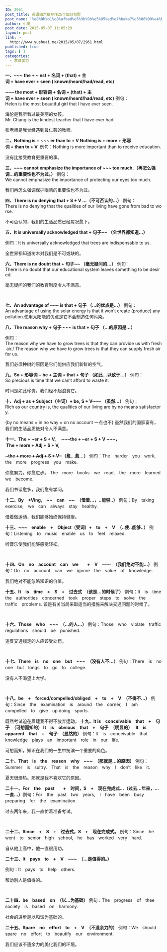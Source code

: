 ```yaml
---
ID: 2961
post_title: 英语四六级写作25个加分句型
post_name: '%e8%8b%b1%e8%af%ad%e5%9b%9b%e5%85%ad%e7%ba%a7%e5%86%99%e4%bd%9c25%e4%b8%aa%e5%8a%a0%e5%88%86%e5%8f%a5%e5%9e%8b'
author: 小奥
post_date: 2015-05-07 11:05:29
layout: post
link: >
  http://www.yushuai.me/2015/05/07/2961.html
published: true
tags: [ ]
categories:
  - 慕课学习
---
```

<strong>一、~~~ the + ~ est + 名词 + (that) + 主</strong><strong>词 + have ever + seen ( known/heard/had/read, etc)
</strong>

<strong>~~~ the most + 形容词 + 名词 + (that) + 主词 + have ever + seen ( known/heard/had/read, etc)</strong>
例句：Helen is the most beautiful girl that I have ever seen.

海伦是我所看过最美丽的女孩。
Mr. Chang is the kindest teacher that I have ever had.

张老师是我曾经遇到最仁慈的教师。

<strong>二、Nothing is + ~~~ er than to + V Nothing is + more + 形容词 + than to + V </strong>
例句：Nothing is more important than to receive education.

没有比接受教育更重要的事。

<strong>三、~~~ cannot emphasize the importance of ~~~ too much.（再怎么强调...的重要性也不为过。）</strong>
例句：We cannot emphasize the importance of protecting our eyes too much.

我们再怎么强调保护眼睛的重要性也不为过。

<strong>四、There is no denying that + S + V ...（不可否认的...）</strong>
例句：There is no denying that the qualities of our living have gone from bad to worse.

不可否认的，我们的生活品质已经每况愈下。

<strong>五、It is universally acknowledged that + 句子~~ （全世界都知道...）</strong>

例句：It is universally acknowledged that trees are indispensable to us.

全世界都知道树木对我们是不可或缺的。

<strong>六、There is no doubt that + 句子~~ （毫无疑问的...）</strong>
例句：There is no doubt that our educational system leaves something to be desired.

毫无疑问的我们的教育制度令人不满意。

&nbsp;

<strong>七、An advantage of ~~~ is that + 句子 （...的优点是...）</strong>
例句：An advantage of using the solar energy is that it won’t create (produce) any pollution.使用太阳能的优点是它不会制造任何污染。

<strong>八、The reason why + 句子 ~~~ is that + 句子 （...的原因是...）</strong>

例句：The reason why we have to grow trees is that they can provide us with fresh air./ The reason why we have to grow trees is that they can supply fresh air for us.

我们必须种树的原因是它们能供应我们新鲜的空气。

<strong>九、So + 形容词 + be + 主词 + that + 句子 （如此...以致于...）</strong>
例句：So precious is time that we can’t afford to waste it.

时间是如此珍贵，我们经不起浪费它。

<strong>十、Adj + as + Subject（主词）+ be, S + V~~~ （虽然...）</strong>
例句：Rich as our country is, the qualities of our living are by no means satisfactory.

{by no means = in no way = on no account 一点也不} 虽然我们的国家富有，我们的生活品质绝对令人不满意。

<strong>十一、The + ~er + S + V,　 ~~~the + ~er + S + V ~~~，　 The + more + Adj + S + V,　 </strong>

<strong>~~~the + more + Adj + S + V~~~（愈...愈...）</strong>
例句：The　harder　you　work,　the　more　progress　you　make.

你愈努力，你愈进步。
The　more　books　we　read,　the　more　learned　we　become.

我们书读愈多，我们愈有学问。

<strong>十二、By　+Ving,　~~　can　~~　（借着...，..能够..）</strong>
例句：By　taking　exercise,　we　can　always　stay　healthy.

借着做运动，我们能够始终保持健康。

<strong>十三、~~~　enable　+　Object（受词）+　to　+　V　（..使..能够..）</strong>
例句：Listening　to　music　enable　us　to　feel　relaxed.

听音乐使我们能够感觉轻松。

&nbsp;

<strong>十四、On　no　account　can　we　　+　V　~~~　（我们绝对不能...）</strong>
例句：On　no　account　can　we　ignore　the　value　of　knowledge.

我们绝对不能忽略知识的价值。

<strong>十五、It　is　time　+　S　+　过去式　（该是...的时候了）</strong>
例句：It　is　time　the　authorities　concerned　took　proper　steps　to　solve　the　traffic　problems.
该是有关当局采取适当的措施来解决交通问题的时候了。

&nbsp;

<strong>十六、Those　who　~~~　（...的人...）</strong>
例句：Those　who　violate　traffic　regulations　should　be　punished.

违反交通规定的人应该受处罚。

&nbsp;

<strong>十七、There　is　no　one　but　~~~　（没有人不...）</strong>
例句：There　is　no　one　but　longs　to　go　to　college.

没有人不渴望上大学。

&nbsp;

<strong>十八、be　+　forced/compelled/obliged　+　to　+　V　（不得不...）</strong>
例句：Since　the　examination　is　around　the　corner,　I　am　compelled　to　give　up doing　sports.

既然考试迫在眉睫我不得不放弃运动。
<strong>十九、It is　conceivable　that　+　句子　（可想而知的）
It　is　obvious　that　+　句子　（明显的）　 It　is　apparent　that　+　句子　（显然的</strong><strong>）</strong>
例句：It　is　conceivable　that　knowledge　plays　an　important　role　in　our　life.

可想而知，知识在我们的一生中扮演一个重要的角色。

<strong>二十、That　is　the　reason　why　~~~　（那就是...的原因）</strong>
例句：Summer　is　sultry.　That　is　the　reason　why　I　don’t　like　it.

夏天很燠热。那就是我不喜欢它的原因。

<strong>二十一、For　the　past　　+　时间，S　+　现在完成式...（过去...年来，...一直...）</strong>例句：For　the　past　two　years,　I　have　been　busy　preparing　for　the　examination.

过去两年来，我一直忙着准备考试。

&nbsp;

<strong>二十二、Since　+　S　+　过去式，S　+　现在完成式。</strong>
例句：Since　he　went　to　senior　high　school,　he　has　worked　very　hard.

自从他上高中，他一直很用功。

<strong>二十三、It　pays　to　+　V　~~~　（...是值得的。）</strong>

例句：It　pays　to　help　others.

帮助别人是值得的。

&nbsp;

<strong>二十四、be　based　on　（以...为基础）</strong>
例句：The　progress　of　thee　society　is　based　on　harmony.

社会的进步是以和谐为基础的。

<strong>二十五、Spare　no　effort　to　+　V　（不遗余力的）</strong>
例句：We　should　spare　no　effort　to　beautify　our　environment.

我们应该不遗余力的美化我们的环境。